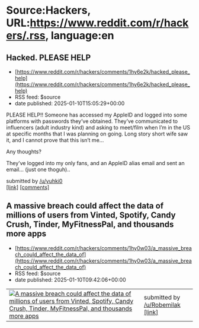 # Source:Hackers, URL:https://www.reddit.com/r/hackers/.rss, language:en

## Hacked. PLEASE HELP
 - [https://www.reddit.com/r/hackers/comments/1hy6e2k/hacked_please_help](https://www.reddit.com/r/hackers/comments/1hy6e2k/hacked_please_help)
 - RSS feed: $source
 - date published: 2025-01-10T15:05:29+00:00

<!-- SC_OFF --><div class="md"><p>PLEASE HELP!! Someone has accessed my AppleID and logged into some platforms with passwords they’ve obtained. They’ve communicated to influencers (adult industry kind) and asking to meet/film when I’m in the US at specific months that I was planning on going. Long story short wife saw it, and I cannot prove that this isn’t me…</p> <p>Any thoughts?</p> <p>They’ve logged into my only fans, and an AppleID alias email and sent an email… (just one thoguh)..</p> </div><!-- SC_ON --> &#32; submitted by &#32; <a href="https://www.reddit.com/user/yuhki0"> /u/yuhki0 </a> <br/> <span><a href="https://www.reddit.com/r/hackers/comments/1hy6e2k/hacked_please_help/">[link]</a></span> &#32; <span><a href="https://www.reddit.com/r/hackers/comments/1hy6e2k/hacked_please_help/">[comments]</a></span>

## A massive breach could affect the data of millions of users from Vinted, Spotify, Candy Crush, Tinder, MyFitnessPal, and thousands more apps
 - [https://www.reddit.com/r/hackers/comments/1hy0w03/a_massive_breach_could_affect_the_data_of](https://www.reddit.com/r/hackers/comments/1hy0w03/a_massive_breach_could_affect_the_data_of)
 - RSS feed: $source
 - date published: 2025-01-10T09:42:06+00:00

<table> <tr><td> <a href="https://www.reddit.com/r/hackers/comments/1hy0w03/a_massive_breach_could_affect_the_data_of/"> <img src="https://external-preview.redd.it/Hqw4OGaf61mTD--pxDIESKgsBZ2FLvy6ck6FitFbmR4.jpg?width=640&amp;crop=smart&amp;auto=webp&amp;s=d392e4ce1a9fe06a541583540565730c6b382c30" alt="A massive breach could affect the data of millions of users from Vinted, Spotify, Candy Crush, Tinder, MyFitnessPal, and thousands more apps " title="A massive breach could affect the data of millions of users from Vinted, Spotify, Candy Crush, Tinder, MyFitnessPal, and thousands more apps " /> </a> </td><td> &#32; submitted by &#32; <a href="https://www.reddit.com/user/Robemilak"> /u/Robemilak </a> <br/> <span><a href="https://techcrawlr.com/a-massive-breach-could-affect-the-data-of-millions-of-users-from-spotify-candy-crush-tinder-myfitnesspal-and-thousands-more-apps/">[link]</a></span> &#32; <span><a href="https://www.reddit.com/r/hackers/comments/1hy0w03/a_massive_breach_could_affe

